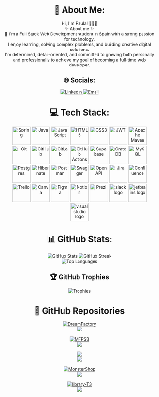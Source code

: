

<h1 align="center">💫 About Me:</h1>
<p align="center">Hi, I'm Paula! 🙋🏻‍♀️<br>
✨ About me ✨<br>
👋 I'm a Full Stack Web Development student in Spain with a strong passion for technology.<br>
I enjoy learning, solving complex problems, and building creative digital solutions.<br>
I'm determined, detail-oriented, and committed to growing both personally and professionally to achieve my goal of becoming a full-time web developer.
</p>

<h2 align="center">🌐 Socials:</h2>
<div align="center">
  <a href="https://www.linkedin.com/in/paulacalvogarcia2001">
    <img src="https://img.shields.io/badge/LinkedIn-%230077B5.svg?logo=linkedin&logoColor=white" alt="LinkedIn">
  </a>
  <a href="mailto:paulacalvogarcia@gmail.com">
    <img src="https://img.shields.io/badge/Email-D14836?logo=gmail&logoColor=white" alt="Email">
  </a>
<div/>

<h1>💻 Tech Stack:</h1>
<div align="center">
  <img src="https://img.shields.io/badge/spring-%236DB33F.svg?style=for-the-badge&logo=spring&logoColor=white" height="60" alt="Spring">
  <img src="https://img.shields.io/badge/java-%23ED8B00.svg?style=for-the-badge&logo=openjdk&logoColor=white" height="60" alt="Java">
  <img src="https://img.shields.io/badge/javascript-%23323330.svg?style=for-the-badge&logo=javascript&logoColor=%23F7DF1E" height="60" alt="JavaScript">
  <img src="https://img.shields.io/badge/html5-%23E34F26.svg?style=for-the-badge&logo=html5&logoColor=white" height="60" alt="HTML5">
  <img src="https://img.shields.io/badge/css3-%231572B6.svg?style=for-the-badge&logo=css3&logoColor=white" height="60" alt="CSS3">
  <img src="https://img.shields.io/badge/JWT-black?style=for-the-badge&logo=JSON%20web%20tokens" height="60" alt="JWT">
  <img src="https://img.shields.io/badge/Apache%20Maven-C71A36?style=for-the-badge&logo=Apache%20Maven&logoColor=white" height="60" alt="Apache Maven">
  <img src="https://img.shields.io/badge/git-%23F05033.svg?style=for-the-badge&logo=git&logoColor=white" height="60" alt="Git">
  <img src="https://img.shields.io/badge/github-%23121011.svg?style=for-the-badge&logo=github&logoColor=white" height="60" alt="GitHub">
  <img src="https://img.shields.io/badge/gitlab-%23181717.svg?style=for-the-badge&logo=gitlab&logoColor=white" height="60" alt="GitLab">
  <img src="https://img.shields.io/badge/github%20actions-%232671E5.svg?style=for-the-badge&logo=githubactions&logoColor=white" height="60" alt="GitHub Actions">
  <img src="https://img.shields.io/badge/Supabase-3ECF8E?style=for-the-badge&logo=supabase&logoColor=white" height="60" alt="Supabase">
  <img src="https://img.shields.io/badge/CrateDB-009DC7?style=for-the-badge&logo=CrateDB&logoColor=white" height="60" alt="CrateDB">
  <img src="https://img.shields.io/badge/mysql-4479A1.svg?style=for-the-badge&logo=mysql&logoColor=white" height="60" alt="MySQL">
  <img src="https://img.shields.io/badge/postgres-%23316192.svg?style=for-the-badge&logo=postgresql&logoColor=white" height="60" alt="Postgres">
  <img src="https://img.shields.io/badge/Hibernate-59666C?style=for-the-badge&logo=Hibernate&logoColor=white" height="60" alt="Hibernate">
  <img src="https://img.shields.io/badge/Postman-FF6C37?style=for-the-badge&logo=postman&logoColor=white" height="60" alt="Postman">
  <img src="https://img.shields.io/badge/-Swagger-%23Clojure?style=for-the-badge&logo=swagger&logoColor=white" height="60" alt="Swagger">
  <img src="https://img.shields.io/badge/openapiinitiative-%23000000.svg?style=for-the-badge&logo=openapiinitiative&logoColor=white" height="60" alt="OpenAPI">
  <img src="https://img.shields.io/badge/jira-%230A0FFF.svg?style=for-the-badge&logo=jira&logoColor=white" height="60" alt="Jira">
  <img src="https://img.shields.io/badge/confluence-%23172BF4.svg?style=for-the-badge&logo=confluence&logoColor=white" height="60" alt="Confluence">
  <img src="https://img.shields.io/badge/Trello-%23026AA7.svg?style=for-the-badge&logo=Trello&logoColor=white" height="60" alt="Trello">
  <img src="https://img.shields.io/badge/Canva-%2300C4CC.svg?style=for-the-badge&logo=Canva&logoColor=white" height="60" alt="Canva">
  <img src="https://img.shields.io/badge/figma-%23F24E1E.svg?style=for-the-badge&logo=figma&logoColor=white" height="60" alt="Figma">
  <img src="https://img.shields.io/badge/Notion-%23000000.svg?style=for-the-badge&logo=notion&logoColor=white" height="60" alt="Notion">
  <img src="https://img.shields.io/badge/Prezi-%23000000.svg?style=for-the-badge&logo=Prezi&logoColor=white" height="60" alt="Prezi">
  <img src="https://img.shields.io/badge/Slack-4A154B?logo=slack&logoColor=white&style=for-the-badge" height="60" alt="slack logo"  />
  <img src="https://img.shields.io/badge/JetBrains-000000?logo=jetbrains&logoColor=white&style=for-the-badge" height="60" alt="jetbrains logo"  />
  <img src="https://img.shields.io/badge/Visual Studio-5C2D91?logo=visualstudio&logoColor=white&style=for-the-badge" height="60" alt="visualstudio logo"  />
</div>

<h1 align="center">📊 GitHub Stats:</h1>
<img src="https://github-readme-stats.vercel.app/api?username=PCalvoGarcia&theme=neon&hide_border=false&include_all_commits=false&count_private=false" alt="GitHub Stats">
<img src="https://nirzak-streak-stats.vercel.app/?user=PCalvoGarcia&theme=neon&hide_border=false" alt="GitHub Streak">
<br>
<img src="https://github-readme-stats.vercel.app/api/top-langs/?username=PCalvoGarcia&theme=neon&hide_border=false&include_all_commits=false&count_private=false&layout=compact" align="center" alt="Top Languages">

<h2 align="center">🏆 GitHub Trophies</h2>
<img src="https://github-profile-trophy.vercel.app/?username=PCalvoGarcia&theme=neon&no-frame=false&no-bg=false&margin-w=4" align="center" alt="Trophies">


<h1 align="center">📂 GitHub Repositories</h1>
  <span align="center">
    <div>
      <a href="https://github.com/Dream-Factory-T6/DreamFactory.git"><img src="https://github-readme-stats.vercel.app/api/pin/?username=Dream-Factory-T6&repo=DreamFactory" alt="DreamFactory"></a>
    <br/>
      <a href="https://wakatime.com/badge/user/d9ba9c20-91dd-48a5-8aa7-30676333be49/project/82e6055a-86f6-446d-97c7-ce60584acbd7" alt="Wakatime"><img src="https://wakatime.com/badge/user/d9ba9c20-91dd-48a5-8aa7-30676333be49/project/82e6055a-86f6-446d-97c7-ce60584acbd7.svg"></a>
    </div>
  <span/>
 <br/>
  <span align="center">
    <div>
      <a href="https://github.com/FemcodersPaulaCalvo/MFPSB.git"><img src="https://github-readme-stats.vercel.app/api/pin/?username=FemcodersPaulaCalvo&repo=MFPSB" alt="MFPSB"></a>
    <br/>
      <a href="https://wakatime.com/badge/user/d9ba9c20-91dd-48a5-8aa7-30676333be49/project/3394ac32-ea23-464a-8c13-2878ed9306a4" alt="Wakatime"><img src="https://wakatime.com/badge/user/d9ba9c20-91dd-48a5-8aa7-30676333be49/project/3394ac32-ea23-464a-8c13-2878ed9306a4.svg"></a>
    </div>
  <span/>    
     <br/>
  <span align="center">
    <div>
      <a href="https://github.com/Team-3-Electronify/Electronify.git"><img src="https://github-readme-stats.vercel.app/api/pin/?username=Team-3-Electronify&repo=Electronify"></a>
    <br/>
      <a href="https://wakatime.com/badge/user/d9ba9c20-91dd-48a5-8aa7-30676333be49/project/924f9a91-7078-4987-a947-335ea610854e" alt="Wakatime"><img src="https://wakatime.com/badge/user/d9ba9c20-91dd-48a5-8aa7-30676333be49/project/924f9a91-7078-4987-a947-335ea610854e.svg"></a>
    </div>
  <span/>    
     <br/>
  <span align="center">
    <div>
      <a href="https://github.com/PCalvoGarcia/MonsterShop.git"><img src="https://github-readme-stats.vercel.app/api/pin/?username=FemcodersPaulaCalvo&repo=MonsterShop" alt="MonsterShop"></a>
    <br/>
      <a href="https://wakatime.com/badge/user/d9ba9c20-91dd-48a5-8aa7-30676333be49/project/4ea4b928-2025-4149-9834-05f94fa458c9" alt="Wakatime"><img src="https://wakatime.com/badge/user/d9ba9c20-91dd-48a5-8aa7-30676333be49/project/4ea4b928-2025-4149-9834-05f94fa458c9.svg"></a>
    </div>
  <span/>    
     <br/>
  <span align="center">
    <div>
      <a href="https://github.com/Library-Team-3/library-T3.git"><img src="https://github-readme-stats.vercel.app/api/pin/?username=Library-Team-3&repo=library-T3" alt="library-T3"></a>
    <br/>
      <a href="https://wakatime.com/badge/user/d9ba9c20-91dd-48a5-8aa7-30676333be49/project/410bb93a-423d-433a-8fd2-53563e4a2b36" alt="Wakatime"><img src="https://wakatime.com/badge/user/d9ba9c20-91dd-48a5-8aa7-30676333be49/project/410bb93a-423d-433a-8fd2-53563e4a2b36.svg"></a>
    </div>
  <span/>
